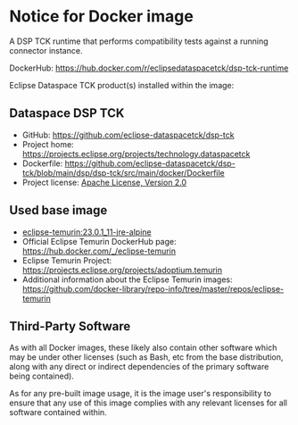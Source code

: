 # Notice for Docker image

A DSP TCK runtime that performs compatibility tests against a running connector instance.

DockerHub: <https://hub.docker.com/r/eclipsedataspacetck/dsp-tck-runtime>

Eclipse Dataspace TCK product(s) installed within the image:

## Dataspace DSP TCK

- GitHub: <https://github.com/eclipse-dataspacetck/dsp-tck>
- Project home: <https://projects.eclipse.org/projects/technology.dataspacetck>
- Dockerfile: <https://github.com/eclipse-dataspacetck/dsp-tck/blob/main/dsp/dsp-tck/src/main/docker/Dockerfile>
- Project license: [Apache License, Version 2.0](https://github.com/eclipse-dataspacetck/dsp-tck/blob/main/LICENSE.md)

## Used base image

- [eclipse-temurin:23.0.1_11-jre-alpine](https://github.com/adoptium/containers)
- Official Eclipse Temurin DockerHub page: <https://hub.docker.com/_/eclipse-temurin>
- Eclipse Temurin Project: <https://projects.eclipse.org/projects/adoptium.temurin>
- Additional information about the Eclipse Temurin
  images: <https://github.com/docker-library/repo-info/tree/master/repos/eclipse-temurin>

## Third-Party Software

As with all Docker images, these likely also contain other software which may be under other licenses (such as Bash, etc
from the base distribution, along with any direct or indirect dependencies of the primary software being contained).

As for any pre-built image usage, it is the image user's responsibility to ensure that any use of this image complies
with any relevant licenses for all software contained within.

